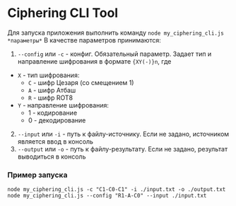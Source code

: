 # Ciphering CLI Tool

Для запуска приложения выполнить команду `node my_ciphering_cli.js *параметры*`
В качестве параметров принимаются:

1. `--config` или `-c` - конфиг. Обязательный параметр. Задает тип и направление шифрования в формате `{XY(-)}n`, где

- `X` - тип шифрования:
  - `C` - шифр Цезаря (со смещением 1)
  - `A` - шифр Атбаш
  - `R` - шифр ROT8
- `Y` - направление шифрования:
  - 1 - кодирование
  - 0 - декодирование

2. `--input` или `-i` - путь к файлу-источнику. Если не задано, источником является ввод в консоль
3. `--output` или `-o` - путь к файлу-результату. Если не задано, результат выводиться в консоль

### Пример запуска

`node my_ciphering_cli.js -c "C1-C0-C1" -i ./input.txt -o ./output.txt`
`node my_ciphering_cli.js --config "R1-A-C0" --input ./input.txt`
